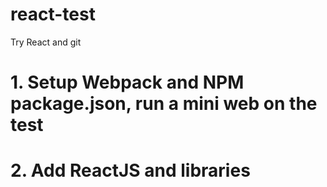 # react-test
Try React and git 

# 1. Setup Webpack and NPM package.json, run a mini web on the test
# 2. Add ReactJS and libraries


